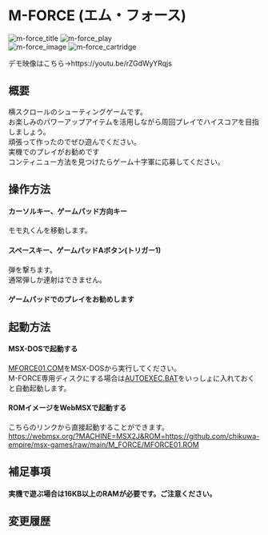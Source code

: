 # M-FORCE (エム・フォース)

![m-force_title](https://github.com/chikuwa-empire/msx-games/assets/124578804/4530387b-1c16-4908-ab88-22fc3d388933)
![m-force_play](https://github.com/chikuwa-empire/msx-games/assets/124578804/9cfc904d-0038-4280-90da-28107ebacbbd)
<br>
![m-force_image](https://github.com/chikuwa-empire/msx-games/assets/124578804/dd0c75c8-323f-4932-a4b9-b023128619fe)
![m-force_cartridge](https://github.com/chikuwa-empire/msx-games/assets/124578804/eafc5c56-7169-4550-9f6f-c7a56cb4d71e)


<p>デモ映像はこちら→https://youtu.be/rZGdWyYRqjs</p>

## 概要
横スクロールのシューティングゲームです。<br>
お楽しみのパワーアップアイテムを活用しながら周回プレイでハイスコアを目指しましょう。<br>
頑張って作ったのでぜひ遊んでください。<br>
実機でのプレイがお勧めです<br>
コンティニュー方法を見つけたらゲーム十字軍に応募してください。

## 操作方法
#### カーソルキー、ゲームパッド方向キー
モモ丸くんを移動します。
#### スペースキー、ゲームパッドAボタン(トリガー1)
弾を撃ちます。<br>
通常弾しか連射はできません。
#### ゲームパッドでのプレイをお勧めします

## 起動方法
#### MSX-DOSで起動する
[MFORCE01.COM](https://github.com/chikuwa-empire/msx-games/raw/main/M_FORCE/MFORCE01.COM)をMSX-DOSから実行してください。<br>
M-FORCE専用ディスクにする場合は[AUTOEXEC.BAT](https://github.com/chikuwa-empire/msx-games/raw/main/M_FORCE/AUTOEXEC.BAT)をいっしょに入れておくと自動起動します。
#### ROMイメージをWebMSXで起動する
こちらのリンクから直接起動することができます。<br>
https://webmsx.org/?MACHINE=MSX2J&ROM=https://github.com/chikuwa-empire/msx-games/raw/main/M_FORCE/MFORCE01.ROM

## 補足事項
#### 実機で遊ぶ場合は16KB以上のRAMが必要です。ご注意ください。

## 変更履歴
